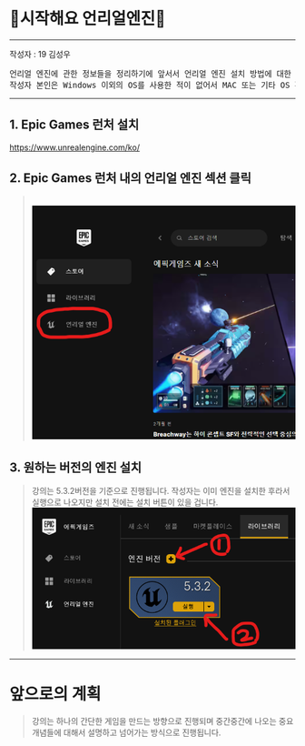 # :raccoon:시작해요 언리얼엔진🌳


---
작성자 : 19 김성우

<pre>
언리얼 엔진에 관한 정보들을 정리하기에 앞서서 언리얼 엔진 설치 방법에 대한 글을 작성합니다.
작성자 본인은 Windows 이외의 OS를 사용한 적이 없어서 MAC 또는 기타 OS 환경에서의 설치방법은 알지 못하니 아시는 분이 계시다면 수정바랍니다.
</pre>

---

## 1. Epic Games 런처 설치
https://www.unrealengine.com/ko/


## 2. Epic Games 런처 내의 언리얼 엔진 섹션 클릭
> <br>![image](./Pic/p1.png)


## 3. 원하는 버전의 엔진 설치
> 강의는 5.3.2버전을 기준으로 진행됩니다.
> 작성자는 이미 엔진을 설치한 후라서 실행으로 나오지만 설치 전에는 설치 버튼이 있을 겁니다.
> ![image](./Pic/p2.png)

---

# 앞으로의 계획
> 강의는 하나의 간단한 게임을 만드는 방향으로 진행되며 중간중간에 나오는 중요 개념들에 대해서 설명하고 넘어가는 방식으로 진행됩니다.

